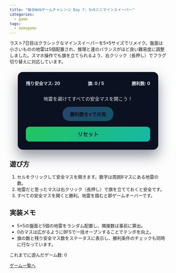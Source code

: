 ```yaml
---
title: "毎日Webゲームチャレンジ Day 7: 5×5ミニマインスイーパー"
categories:
  - game
tags:
  - aomagame
---
```


ラスト7日目はクラシックなマインスイーパーを5×5サイズでリメイク。盤面は小さいものの地雷は5個配置され、推理と運のバランスがほど良い難易度に調整しました。スマホ操作でも旗を立てられるよう、右クリック（長押し）でフラグ切り替えに対応しています。

<style>
#mini-minesweeper-game {
  max-width: 400px;
  margin: 24px auto;
  padding: 26px;
  border-radius: 16px;
  background: #0b1120;
  color: #e2e8f0;
  box-shadow: 0 20px 40px rgba(15, 23, 42, 0.45);
}
#mini-minesweeper-game .stats {
  display: flex;
  justify-content: space-between;
  align-items: center;
  gap: 12px;
  flex-wrap: wrap;
  margin-bottom: 12px;
  font-weight: bold;
}
#mini-minesweeper-game .wins {
  font-weight: 700;
}
#mini-minesweeper-game .board {
  display: grid;
  grid-template-columns: repeat(5, 1fr);
  gap: 6px;
}
#mini-minesweeper-game .cell {
  width: 100%;
  padding-top: 100%;
  position: relative;
}
#mini-minesweeper-game .cell button {
  position: absolute;
  top: 0;
  left: 0;
  width: 100%;
  height: 100%;
  border: none;
  border-radius: 10px;
  background: #1e293b;
  color: #e2e8f0;
  font-weight: 700;
  font-size: 1.1rem;
  cursor: pointer;
  transition: transform 0.1s ease, background 0.1s ease;
}
#mini-minesweeper-game .cell button:hover {
  transform: translateY(-1px);
}
#mini-minesweeper-game .cell button.revealed {
  background: #111827;
  cursor: default;
  transform: none;
}
#mini-minesweeper-game .cell button.mine {
  background: #ef4444;
  color: #fff;
}
#mini-minesweeper-game .cell button.flagged {
  background: #334155;
  color: #fde68a;
}
#mini-minesweeper-game .log {
  margin-top: 16px;
  text-align: center;
  font-size: 0.95rem;
}
#mini-minesweeper-game .actions {
  margin-top: 16px;
  display: flex;
  justify-content: center;
}
#mini-minesweeper-game .share-button {
  border: none;
  border-radius: 9999px;
  padding: 12px 24px;
  font-size: 0.95rem;
  font-weight: 700;
  background: linear-gradient(135deg, #60a5fa, #22d3ee);
  color: #0b1120;
  cursor: pointer;
  box-shadow: 0 16px 32px rgba(34, 211, 238, 0.35);
  transition: transform 0.15s ease, box-shadow 0.15s ease, opacity 0.15s ease;
}
#mini-minesweeper-game .share-button:hover:not(:disabled) {
  transform: translateY(-1px);
  box-shadow: 0 20px 40px rgba(34, 211, 238, 0.45);
}
#mini-minesweeper-game .share-button:disabled {
  opacity: 0.35;
  cursor: not-allowed;
  box-shadow: none;
}
#mini-minesweeper-game .reset {
  width: 100%;
  margin-top: 18px;
  padding: 12px 18px;
  border: none;
  border-radius: 12px;
  font-weight: 700;
  font-size: 1.05rem;
  cursor: pointer;
  background: linear-gradient(135deg, #22c55e, #14b8a6);
  color: #0f172a;
  transition: transform 0.15s ease, box-shadow 0.15s ease;
}
#mini-minesweeper-game .reset:hover {
  transform: translateY(-2px);
  box-shadow: 0 12px 20px rgba(20, 184, 166, 0.35);
}
</style>

<div id="mini-minesweeper-game">
  <div class="stats">
    <span class="safe">残り安全マス: 20</span>
    <span class="flags">旗: 0 / 5</span>
    <span class="wins">勝利数: 0</span>
  </div>
  <div class="board"></div>
  <p class="log">地雷を避けてすべての安全マスを開こう！</p>
  <div class="actions">
    <button type="button" class="share-button" disabled>勝利数をXで共有</button>
  </div>
  <button type="button" class="reset">リセット</button>
</div>

<script>
(() => {
  const root = document.getElementById('mini-minesweeper-game');
  if (!root) {
    return;
  }

  const boardEl = root.querySelector('.board');
  const logEl = root.querySelector('.log');
  const safeEl = root.querySelector('.safe');
  const flagsEl = root.querySelector('.flags');
  const winsEl = root.querySelector('.wins');
  const resetButton = root.querySelector('.reset');
  const shareButton = root.querySelector('.share-button');
  const getPlayCountEl = () => document.querySelector('[data-aomagame-play-count]');

  const storageKey = 'aomagame:best:mini-minesweeper';
  const playedKey = 'aomagame:played:mini-minesweeper';

  const size = 5;
  const mineCount = 5;
  const totalCells = size * size;
  const directions = [-1, 0, 1];

  let cells = [];
  let gameOver = false;
  let revealedSafe = 0;
  let flaggedCount = 0;
  let totalWins = 0;
  let storageAvailable = false;

  const updatePlayCount = () => {
    const counterEl = getPlayCountEl();
    if (!counterEl) {
      return;
    }
    try {
      let total = 0;
      for (let i = 0; i < localStorage.length; i += 1) {
        const key = localStorage.key(i);
        if (typeof key !== 'string' || !key.startsWith('aomagame:played:')) {
          continue;
        }
        const value = Number.parseInt(localStorage.getItem(key) ?? '0', 10);
        if (!Number.isNaN(value) && value > 0) {
          total += 1;
        }
      }
      counterEl.textContent = total;
    } catch (error) {
      counterEl.textContent = '0';
    }
  };

  const markPlayed = () => {
    if (!storageAvailable) {
      return;
    }
    try {
      const current = Number.parseInt(localStorage.getItem(playedKey) ?? '0', 10);
      const next = Number.isNaN(current) ? 1 : current + 1;
      localStorage.setItem(playedKey, String(next));
    } catch (error) {
      return;
    }
    updatePlayCount();
  };


  const updateStats = () => {
    const remaining = totalCells - mineCount - revealedSafe;
    safeEl.textContent = `残り安全マス: ${remaining}`;
    flagsEl.textContent = `旗: ${flaggedCount} / ${mineCount}`;
    if (winsEl) {
      winsEl.textContent = `勝利数: ${totalWins}`;
    }
    if (shareButton) {
      shareButton.disabled = totalWins <= 0;
    }
  };

  const detectStorage = () => {
    try {
      const testKey = `${storageKey}-test`;
      localStorage.setItem(testKey, '1');
      localStorage.removeItem(testKey);
      storageAvailable = true;
    } catch (error) {
      storageAvailable = false;
    }
  };

  const loadWins = () => {
    if (!storageAvailable) {
      updateStats();
      return;
    }
    const stored = localStorage.getItem(storageKey);
    if (!stored) {
      updateStats();
      return;
    }
    const value = Number.parseInt(stored, 10);
    if (!Number.isNaN(value) && value > 0) {
      totalWins = value;
    }
    updateStats();
  };

  const saveWins = () => {
    if (!storageAvailable || totalWins <= 0) {
      return;
    }
    localStorage.setItem(storageKey, String(totalWins));
  };

  const openShareWindow = () => {
    if (totalWins <= 0) {
      return;
    }
    const text = `5×5ミニマインスイーパーで通算 ${totalWins} 勝！ #aomagame`;
    const shareUrl = new URL('https://twitter.com/intent/tweet');
    shareUrl.searchParams.set('text', text);
    shareUrl.searchParams.set('url', window.location.href);
    window.open(shareUrl.toString(), '_blank', 'noopener');
  };

  const indexFromCoord = (row, col) => row * size + col;

  const getNeighbors = (row, col) => {
    const neighbors = [];
    directions.forEach((dr) => {
      directions.forEach((dc) => {
        if (dr === 0 && dc === 0) {
          return;
        }
        const nr = row + dr;
        const nc = col + dc;
        if (nr >= 0 && nr < size && nc >= 0 && nc < size) {
          neighbors.push(indexFromCoord(nr, nc));
        }
      });
    });
    return neighbors;
  };

  const revealCell = (cell) => {
    if (cell.revealed || cell.flagged || gameOver) {
      return;
    }
    cell.revealed = true;
    cell.button.classList.add('revealed');

    if (cell.mine) {
      cell.button.classList.add('mine');
      cell.button.textContent = 'X';
      return;
    }

    revealedSafe += 1;
    const number = cell.adjacent;
    cell.button.textContent = number > 0 ? String(number) : '';

    if (number === 0) {
      const queue = [...getNeighbors(cell.row, cell.col)];
      while (queue.length > 0) {
        const neighborIndex = queue.shift();
        const neighbor = cells[neighborIndex];
        if (!neighbor || neighbor.revealed || neighbor.flagged || neighbor.mine) {
          continue;
        }
        neighbor.revealed = true;
        neighbor.button.classList.add('revealed');
        revealedSafe += 1;
        const num = neighbor.adjacent;
        neighbor.button.textContent = num > 0 ? String(num) : '';
        if (num === 0) {
          queue.push(...getNeighbors(neighbor.row, neighbor.col));
        }
      }
    }
  };

  const checkWin = () => {
    if (revealedSafe === totalCells - mineCount) {
      gameOver = true;
      totalWins += 1;
      saveWins();
      updateStats();
      logEl.textContent = `お見事！すべての安全マスを開きました。通算 ${totalWins} 勝です。`;
    }
  };

  const revealAllMines = () => {
    cells.forEach((cell) => {
      if (!cell.mine) {
        return;
      }
      cell.button.classList.add('mine');
      cell.button.classList.add('revealed');
      cell.button.textContent = 'X';
    });
  };

  const handleCellClick = (cell) => {
    if (gameOver || cell.flagged) {
      return;
    }
    if (cell.mine) {
      revealCell(cell);
      revealAllMines();
      gameOver = true;
      logEl.textContent = 'ドカン！地雷を踏んでしまいました…';
      return;
    }
    revealCell(cell);
    checkWin();
    updateStats();
  };

  const toggleFlag = (cell) => {
    if (cell.revealed || gameOver) {
      return;
    }
    if (cell.flagged) {
      cell.flagged = false;
      flaggedCount -= 1;
      cell.button.classList.remove('flagged');
      cell.button.textContent = '';
    } else if (flaggedCount < mineCount) {
      cell.flagged = true;
      flaggedCount += 1;
      cell.button.classList.add('flagged');
      cell.button.textContent = 'F';
    }
    updateStats();
  };

  const buildBoard = () => {
    markPlayed();
    boardEl.innerHTML = '';
    cells = [];
    revealedSafe = 0;
    flaggedCount = 0;
    gameOver = false;
    logEl.textContent = '地雷を避けてすべての安全マスを開こう！';

    for (let row = 0; row < size; row += 1) {
      for (let col = 0; col < size; col += 1) {
        const button = document.createElement('button');
        button.type = 'button';
        button.className = '';
        const cell = {
          row,
          col,
          index: indexFromCoord(row, col),
          mine: false,
          adjacent: 0,
          revealed: false,
          flagged: false,
          button,
        };

        button.addEventListener('click', () => {
          handleCellClick(cell);
        });

        button.addEventListener('contextmenu', (event) => {
          event.preventDefault();
          toggleFlag(cell);
        });

        let longPressTimer = null;
        let longPressTriggered = false;

        button.addEventListener('touchstart', (event) => {
          if (event.touches.length !== 1) {
            return;
          }
          event.preventDefault();
          longPressTriggered = false;
          longPressTimer = window.setTimeout(() => {
            toggleFlag(cell);
            longPressTriggered = true;
          }, 500);
        }, { passive: false });

        button.addEventListener('touchend', () => {
          if (longPressTimer) {
            clearTimeout(longPressTimer);
            longPressTimer = null;
          }
          if (!longPressTriggered) {
            handleCellClick(cell);
          }
        });

        button.addEventListener('touchmove', (event) => {
          if (!longPressTimer) {
            return;
          }
          const touch = event.touches[0];
          if (!touch) {
            return;
          }
          const rect = button.getBoundingClientRect();
          const within = (
            touch.clientX >= rect.left - 10 &&
            touch.clientX <= rect.right + 10 &&
            touch.clientY >= rect.top - 10 &&
            touch.clientY <= rect.bottom + 10
          );
          if (!within) {
            clearTimeout(longPressTimer);
            longPressTimer = null;
          }
        });

        const wrapper = document.createElement('div');
        wrapper.className = 'cell';
        wrapper.appendChild(button);
        boardEl.appendChild(wrapper);
        cells.push(cell);
      }
    }

    // 配置をシャッフル
    const indices = Array.from({ length: totalCells }, (_, idx) => idx);
    for (let i = indices.length - 1; i > 0; i -= 1) {
      const j = Math.floor(Math.random() * (i + 1));
      [indices[i], indices[j]] = [indices[j], indices[i]];
    }

    for (let i = 0; i < mineCount; i += 1) {
      cells[indices[i]].mine = true;
    }

    cells.forEach((cell) => {
      if (cell.mine) {
        return;
      }
      const neighbors = getNeighbors(cell.row, cell.col);
      const count = neighbors.filter((index) => cells[index].mine).length;
      cell.adjacent = count;
    });

    updateStats();
  };

  resetButton.addEventListener('click', () => {
    buildBoard();
  });

  if (shareButton) {
    shareButton.addEventListener('click', (event) => {
      event.preventDefault();
      if (totalWins <= 0) {
        return;
      }
      openShareWindow();
    });
  }

  detectStorage();
  loadWins();
  if (document.readyState === 'loading') {
    document.addEventListener('DOMContentLoaded', updatePlayCount, { once: true });
  } else {
    updatePlayCount();
  }
  buildBoard();
})();
</script>

## 遊び方
1. セルをクリックして安全マスを開きます。数字は周囲8マスにある地雷の数。
2. 地雷だと思ったマスは右クリック（長押し）で旗を立てておくと安全です。
3. すべての安全マスを開くと勝利。地雷を踏むと即ゲームオーバーです。

## 実装メモ
- 5×5の盤面と5個の地雷をランダム配置し、隣接数は事前に算出。
- 0のマスは広がるようにBFSで一括オープンすることでテンポを向上。
- 旗の数と残り安全マス数をステータスに表示し、勝利条件のチェックも同時に行なっています。


<p class="game-progress">これまでに遊んだゲーム数: <span data-aomagame-play-count>0</span></p>
<p class="game-link"><a href="http://localhost:4000/tags/#aomagame">ゲーム一覧へ</a></p>
